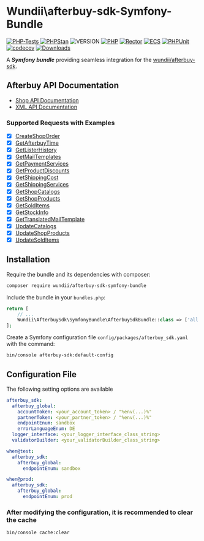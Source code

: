# Wundii\afterbuy-sdk-Symfony-Bundle

[![PHP-Tests](https://github.com/wundii/afterbuy-sdk-symfony-bundle/actions/workflows/code_quality.yml/badge.svg)](https://github.com/wundii/afterbuy-sdk-symfony-bundle/actions/workflows/code_quality.yml)
[![PHPStan](https://img.shields.io/badge/PHPStan-level%2010-brightgreen.svg?style=flat)](https://phpstan.org/)
![VERSION](https://img.shields.io/packagist/v/wundii/afterbuy-sdk-symfony-bundle)
[![PHP](https://img.shields.io/packagist/php-v/wundii/afterbuy-sdk-symfony-bundle)](https://www.php.net/)
[![Rector](https://img.shields.io/badge/Rector-8.2-blue.svg?style=flat)](https://getrector.com)
[![ECS](https://img.shields.io/badge/ECS-check-blue.svg?style=flat)](https://tomasvotruba.com/blog/zen-config-in-ecs)
[![PHPUnit](https://img.shields.io/badge/PHP--Unit-check-blue.svg?style=flat)](https://phpunit.org)
[![codecov](https://codecov.io/github/wundii/afterbuy-sdk-symfony-bundle/branch/main/graph/badge.svg?token=)](https://app.codecov.io/github/wundii/afterbuy-sdk-symfony-bundle)
[![Downloads](https://img.shields.io/packagist/dt/wundii/afterbuy-sdk-symfony-bundle.svg?style=flat)](https://packagist.org/packages/wundii/afterbuy-sdk-symfony-bundle)

A ***Symfony bundle*** providing seamless integration for the [wundii/afterbuy-sdk](https://github.com/wundii/afterbuy-sdk).

## Afterbuy API Documentation
- [Shop API Documentation](https://xmldoku.afterbuy.de/shopdoku/)
- [XML API Documentation](https://xmldoku.afterbuy.de/dokued/)

### Supported Requests with Examples
- [x] [CreateShopOrder](examples/CreateShopOrder.md)
- [x] [GetAfterbuyTime](examples/GetAfterbuyTime.md)
- [x] [GetListerHistory](examples/GetListerHistory.md)
- [x] [GetMailTemplates](examples/GetMailTemplates.md)
- [x] [GetPaymentServices](examples/GetPaymentServices.md)
- [x] [GetProductDiscounts](examples/GetProductDiscounts.md)
- [x] [GetShippingCost](examples/GetShippingCost.md)
- [x] [GetShippingServices](examples/GetShippingServices.md)
- [x] [GetShopCatalogs](examples/GetShopCatalogs.md)
- [x] [GetShopProducts](examples/GetShopProducts.md)
- [x] [GetSoldItems](examples/GetSoldItems.md)
- [x] [GetStockInfo](examples/GetStockInfo.md)
- [x] [GetTranslatedMailTemplate](examples/GetTranslatedMailTemplate.md)
- [x] [UpdateCatalogs](examples/UpdateCatalogs.md)
- [x] [UpdateShopProducts](examples/UpdateShopProducts.md)
- [x] [UpdateSoldItems](examples/UpdateSoldItems.md)

## Installation
Require the bundle and its dependencies with composer:

```bash
composer require wundii/afterbuy-sdk-symfony-bundle
```

Include the bundle in your `bundles.php`:

```php
return [
    // ...
    Wundii\AfterbuySdk\SymfonyBundle\AfterbuySdkBundle::class => ['all' => true],
];
```

Create a Symfony configuration file `config/packages/afterbuy_sdk.yaml` with the command:

```bash
bin/console afterbuy-sdk:default-config
```

## Configuration File
The following setting options are available

```yaml
afterbuy_sdk:
  afterbuy_global:
    accountToken: <your_account_token> / "%env(...)%"
    partnerToken: <your_partner_token> / "%env(...)%"
    endpointEnum: sandbox
    errorLanguageEnum: DE
  logger_interface: <your_logger_interface_class_string>
  validatorBuilder: <your_validatorBuilder_class_string>

when@test:
  afterbuy_sdk:
    afterbuy_global:
      endpointEnum: sandbox

when@prod:
  afterbuy_sdk:
    afterbuy_global:
      endpointEnum: prod
```

### After modifying the configuration, it is recommended to clear the cache

```bash
bin/console cache:clear
```